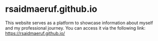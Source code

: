 # rsaidmaeruf.github.io
This website serves as a platform to showcase information about myself and my professional journey. You can access it via the following link: https://rsaidmaeruf.github.io/
